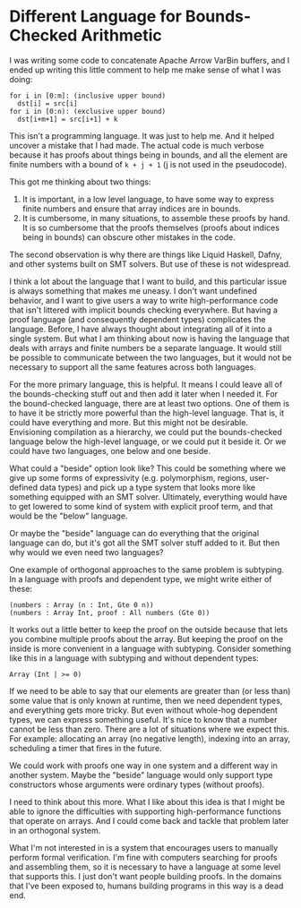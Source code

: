 # Different Language for Bounds-Checked Arithmetic

I was writing some code to concatenate Apache Arrow VarBin buffers, and
I ended up writing this little comment to help me make sense of what I
was doing:

    for i in [0:m]: (inclusive upper bound)
      dst[i] = src[i]
    for i in [0:n): (exclusive upper bound)
      dst[i+m+1] = src[i+1] + k

This isn't a programming language. It was just to help me. And it helped
uncover a mistake that I had made. The actual code is much verbose because
it has proofs about things being in bounds, and all the element are finite
numbers with a bound of `k + j + 1` (j is not used in the pseudocode).

This got me thinking about two things:

1. It is important, in a low level language, to have some way to express
   finite numbers and ensure that array indices are in bounds.
2. It is cumbersome, in many situations, to assemble these proofs by hand.
   It is so cumbersome that the proofs themselves (proofs about indices being
   in bounds) can obscure other mistakes in the code.

The second observation is why there are things like Liquid Haskell, Dafny, and
other systems built on SMT solvers. But use of these is not widespread.

I think a lot about the language that I want to build, and this particular
issue is always something that makes me uneasy. I don't want undefined
behavior, and I want to give users a way to write high-performance code that
isn't littered with implicit bounds checking everywhere. But having a proof
language (and consequently dependent types) complicates the language. Before,
I have always thought about integrating all of it into a single system. But
what I am thinking about now is having the language that deals with arrays
and finite numbers be a separate language. It would still be possible to
communicate between the two languages, but it would not be necessary to support
all the same features across both languages.

For the more primary language, this is helpful. It means I could leave
all of the bounds-checking stuff out and then add it later when I needed it. 
For the bound-checked language, there are at least two options. One of them
is to have it be strictly more powerful than the high-level language. That is,
it could have everything and more. But this might not be desirable. Envisioning
compilation as a hierarchy, we could put the bounds-checked language below the
high-level language, or we could put it beside it. Or we could have two languages,
one below and one beside.

What could a "beside" option look like? This could be something where we give
up some forms of expressivity (e.g. polymorphism, regions, user-defined data
types) and pick up a type system that looks more like something equipped with
an SMT solver. Ultimately, everything would have to get lowered to some kind
of system with explicit proof term, and that would be the "below" language.

Or maybe the "beside" language can do everything that the original language
can do, but it's got all the SMT solver stuff added to it. But then why would
we even need two languages?

One example of orthogonal approaches to the same problem is subtyping.
In a language with proofs and dependent type, we might write either
of these:

    (numbers : Array (n : Int, Gte 0 n))
    (numbers : Array Int, proof : All numbers (Gte 0))

It works out a little better to keep the proof on the outside because that
lets you combine multiple proofs about the array. But keeping the proof on
the inside is more convenient in a language with subtyping. Consider something
like this in a language with subtyping and without dependent types:

    Array (Int | >= 0)

If we need to be able to say that our elements are greater than (or less than)
some value that is only known at runtime, then we need dependent types, and
everything gets more tricky. But even without whole-hog dependent types, we
can express something useful. It's nice to know that a number cannot be less
than zero. There are a lot of situations where we expect this. For example:
allocating an array (no negative length), indexing into an array, scheduling
a timer that fires in the future.

We could work with proofs one way in one system and a different way in
another system. Maybe the "beside" language would only support type
constructors whose arguments were ordinary types (without proofs).

I need to think about this more. What I like about this idea is that I might be
able to ignore the difficulties with supporting high-performance functions
that operate on arrays. And I could come back and tackle that problem later
in an orthogonal system.

What I'm not interested in is a system that encourages users to manually
perform formal verification. I'm fine with computers searching for proofs and
assembling them, so it is necessary to have a language at some level that
supports this. I just don't want people building proofs. In the domains that
I've been exposed to, humans building programs in this way is a dead end.
